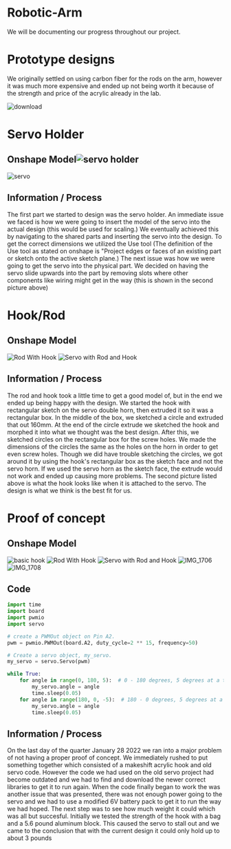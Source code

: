 # Robotic-Arm

We will be documenting our progress throughout our project.


# Prototype designs

We originally settled on using carbon fiber for the rods on the arm, however it was much more expensive and ended up not being worth it because of the strength and price of the acrylic already in the lab. 

![download](https://user-images.githubusercontent.com/71342179/151813229-076533c0-4f9b-4cd5-8b17-451c890c152f.jpg)

# Servo Holder

## Onshape Model![servo holder](https://user-images.githubusercontent.com/71342179/151715472-0ab765e4-2eed-473a-b299-8699befc805a.PNG)
![servo](https://user-images.githubusercontent.com/71342179/151715729-b2421684-db5e-498a-9904-1c4eaa2ae02a.png)


## Information / Process

The first part we started to design was the servo holder. An immediate issue we faced is how we were going to insert the model of the servo into the actual design (this would be used for scaling.) We eventually achieved this by navigating to the shared parts and inserting the servo into the design. To get the correct dimensions we utilized the Use tool (The definition of the Use tool as stated on onshape is "Project edges or faces of an existing part or sketch onto the active sketch plane.) The next issue was how we were going to get the servo into the physical part. We decided on having the servo slide upwards into the part by removing slots where other components like wiring might get in the way (this is shown in the second picture above)

# Hook/Rod

## Onshape Model

![Rod With Hook](https://user-images.githubusercontent.com/90460146/154286836-ec5ebedf-9471-4f4b-84d3-3f1958a75f24.png)
![Servo with Rod and Hook](https://user-images.githubusercontent.com/90460146/154290177-98077028-bf19-4b5e-8d3f-016543fdb93e.png)


## Information / Process

The rod and hook took a little time to get a good model of, but in the end we ended up being happy with the design. We started the hook with rectangular sketch on the servo double horn, then extruded it so it was a rectangular box. In the middle of the box, we sketched a circle and extruded that out 160mm. At the end of the circle extrude we sketched the hook and morphed it into what we thought was the best design. After this, we sketched circles on the rectangular box for the screw holes. We made the dimensions of the circles the same as the holes on the horn in order to get even screw holes. Though we did have trouble sketching the circles, we got around it by using the hook's rectangular box as the sketch face and not the servo horn. If we used the servo horn as the sketch face, the extrude would not work and ended up causing more problems. The second picture listed above is what the hook looks like when it is attached to the servo. The design is what we think is the best fit for us. 



# Proof of concept

## Onshape Model 
![basic hook](https://user-images.githubusercontent.com/71342179/151715843-d2c4526a-2fc1-4f46-9648-94be1aae75da.png)
![Rod With Hook](https://user-images.githubusercontent.com/90460146/154286836-ec5ebedf-9471-4f4b-84d3-3f1958a75f24.png)
![Servo with Rod and Hook](https://user-images.githubusercontent.com/90460146/154289474-ed0a2591-a316-402f-8238-1119df357bf3.png)
![IMG_1706](https://user-images.githubusercontent.com/71342179/151716107-035d8401-7f1f-4471-910f-bb83f82dabac.jpg)
![IMG_1708](https://user-images.githubusercontent.com/71342179/151716212-1a70c00b-2ffe-455c-a631-093550a1532f.jpg)

## Code
```python
import time
import board
import pwmio
import servo

# create a PWMOut object on Pin A2.
pwm = pwmio.PWMOut(board.A2, duty_cycle=2 ** 15, frequency=50)

# Create a servo object, my_servo.
my_servo = servo.Servo(pwm)

while True:
    for angle in range(0, 180, 5):  # 0 - 180 degrees, 5 degrees at a time.
        my_servo.angle = angle
        time.sleep(0.05)
    for angle in range(180, 0, -5):  # 180 - 0 degrees, 5 degrees at a time.
        my_servo.angle = angle
        time.sleep(0.05)

```
## Information / Process

On the last day of the quarter January 28 2022 we ran into a major problem of not having a proper proof of concept. We immediately rushed to put something together which consisted of a makeshift acrylic hook and old servo code. However the code we had used on the old servo project had become outdated and we had to find and download the newer correct libraries to get it to run again. When the code finally began to work the was another issue that was presented, there was not enough power going to the servo and we had to use a modified 6V battery pack to get it to run the way we had hoped. The next step was to see how much weight it could which was all but succesful. Initially we tested the strength of the hook with a bag and a 5.6 pound aluminum block. This caused the servo to stall out and we came to the conclusion that with the current design it could only hold up to about 3 pounds
